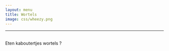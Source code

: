 ```yaml
---
layout: menu
title: Wortels
image: css/wheezy.png
---
```

     
---  
<br>
Eten kaboutertjes wortels ?
<br> 
